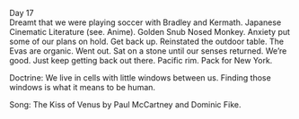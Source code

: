 Day 17  
Dreamt that we were playing soccer with Bradley and Kermath. Japanese Cinematic Literature (see. Anime). Golden Snub Nosed Monkey. Anxiety put some of our plans on hold. Get back up. Reinstated the outdoor table. The Evas are organic. Went out. Sat on a stone until our senses returned. We’re good. Just keep getting back out there. Pacific rim. Pack for New York.

Doctrine: We live in cells with little windows between us. Finding those windows is what it means to be human. 

Song: The Kiss of Venus by Paul McCartney and Dominic Fike.